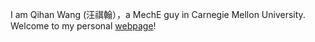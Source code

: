 I am Qihan Wang (汪祺翰），a MechE guy in Carnegie Mellon University. Welcome to my personal [webpage](https://wangqihan2000.github.io/wqh.github.io/)!
